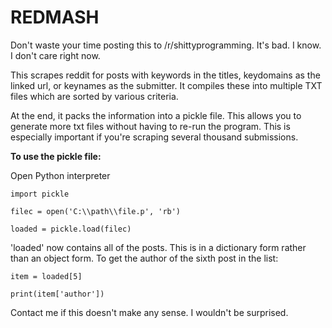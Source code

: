 REDMASH
==========

Don't waste your time posting this to /r/shittyprogramming. It's bad. I know. I don't care right now.

This scrapes reddit for posts with keywords in the titles, keydomains as the linked url, or keynames as the submitter. It compiles these into multiple TXT files which are sorted by various criteria. 

At the end, it packs the information into a pickle file. This allows you to generate more txt files without having to re-run the program. This is especially important if you're scraping several thousand submissions.

**To use the pickle file:**

Open Python interpreter

`import pickle`

`filec = open('C:\\path\\file.p', 'rb')`

`loaded = pickle.load(filec)`

'loaded' now contains all of the posts. This is in a dictionary form rather than an object form. To get the author of the sixth post in the list:

`item = loaded[5]`

`print(item['author'])`

Contact me if this doesn't make any sense. I wouldn't be surprised.